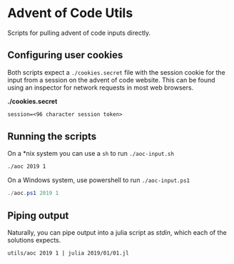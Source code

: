 # Advent of Code Utils

Scripts for pulling advent of code inputs directly.

## Configuring user cookies

Both scripts expect a `./cookies.secret` file with the session cookie for the 
input from a session on the advent of code website. This can be found using
an inspector for network requests in most web browsers.

**./cookies.secret**
```txt
session=<96 character session token>
```

## Running the scripts

On a \*nix system you can use a `sh` to run `./aoc-input.sh`

```sh
./aoc 2019 1
```

On a Windows system, use powershell to run `./aoc-input.ps1`

```powershell
./aoc.ps1 2019 1
```

## Piping output

Naturally, you can pipe output into a julia script as *stdin*, which each of 
the solutions expects.

```sh
utils/aoc 2019 1 | julia 2019/01/01.jl
```

